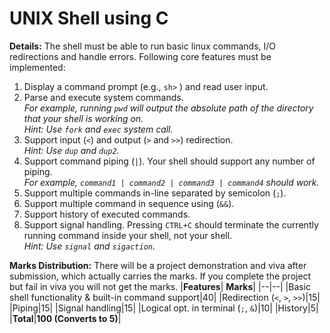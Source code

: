 # UNIX Shell using C
**Details:** The shell must be able to run basic linux commands, I/O redirections and handle errors. Following core features must be implemented:
1. Display a command prompt (e.g., `sh>` ) and read user input.
2. Parse and execute system commands.  
_For example, running `pwd` will output the absolute path of the directory that your shell is working on.  
Hint: Use `fork` and `exec` system call._
3. Support input (`<`) and output (`>` and `>>`) redirection.  
_Hint: Use `dup` and `dup2`._
4. Support command piping (`|`). Your shell should support any number of piping.  
_For example, `command1 | command2 | command3 | command4` should work._
5. Support multiple commands in-line separated by semicolon (`;`).
6.  Support multiple command in sequence using (`&&`).
7.  Support history of executed commands.
8.   Support signal handling. Pressing `CTRL+C` should terminate the currently running command inside your shell, not your shell.  
_Hint: Use `signal` and `sigaction`._

**Marks Distribution:** There will be a project demonstration and viva after submission, which actually carries the marks. If you complete the project but fail in viva you will not get the marks. 
|**Features**|  **Marks**|
|--|--|
|Basic shell functionality & built-in command support|40|
|Redirection (`<`, `>`, `>>`)|15|
|Piping|15|
|Signal handling|15|
|Logical opt. in terminal (`;`, `&`)|10|
|History|5|
|**Total**|**100 (Converts to 5)**|
